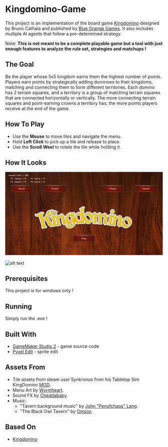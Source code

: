 # Kingdomino-Game

This project is an implementation of the board game [Kingdomino](https://en.wikipedia.org/wiki/Kingdomino) designed by Bruno Cathala and published by [Blue Orange Games](http://www.blueorangegames.com/).
It also includes multiple AI agents that follow a pre-determined strategy.

Note:
**This is not meant to be a complete playable game but a tool with just enough features to analyze the rule set, strategies and matchups !**

## The Goal

Be the player whose 5x5 kingdom earns them the highest number of points. Players earn points by strategically adding dominoes to their kingdoms, matching and connecting them to form different territories. Each domino has 2 terrain squares, and a territory is a group of matching terrain squares that are connected horizontally or vertically. The more connecting terrain squares and point-earning crowns a territory has, the more points players receive at the end of the game. 

## How To Play

* Use the **Mouse** to move tiles and navigate the menu.
* Hold **Left Click** to pick up a tile and release to place.
* Use the **Scroll Weel** to rotate the tile while holding it.

## How It Looks

![alt text](https://github.com/StefLianos/Kingdomino-Game/blob/master/ReadmeMedia/Capture.PNG)

![alt text](https://github.com/StefLianos/Kingdomino-Game/blob/master/ReadmeMedia/ezgif.com-video-to-gif.gif)


## Prerequisites

This project is for windows only !

## Running

Simply run the .exe !

## Built With

* [GameMaker Studio 2](https://www.yoyogames.com/gamemaker) - game source code
* [Pyxel Edit](http://pyxeledit.com/) - sprite edit

## Assets From

* Tile assets from steam user Synkronus from his Tabletop Sim KingDomino [MOD](https://steamcommunity.com/sharedfiles/filedetails/?id=885775850&searchtext=kingdomino).
* Menu Art by [Wyrmheart](https://opengameart.org/content/rpg-game-ui).
* Sound FX by [Cheddababy](https://freesound.org/people/Cheddababy/).
* Music:
  * "Tavern background music" by [John "Penofchaos" Lang](https://soundcloud.com/penofchaos/tavern-background-music).
  * "The Black Owl Tavern" by [Omson](https://www.newgrounds.com/audio/listen/747079).


## Based On
* [Kingdomino](https://en.wikipedia.org/wiki/Kingdomino)

